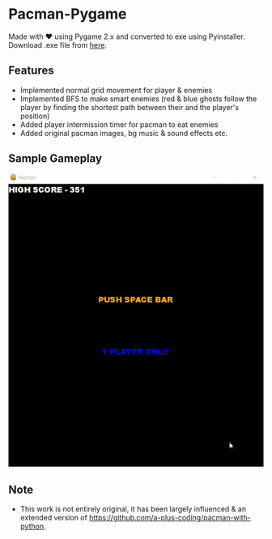 # Pacman-Pygame
Made with ❤️ using Pygame 2.x and converted to exe using Pyinstaller. Download .exe file from [here](https://github.com/kushagra219/Pacman-Pygame/blob/main/pacman.exe?raw=true).

## Features 
* Implemented normal grid movement for player & enemies
* Implemented BFS to make smart enemies (red & blue ghosts follow the player by finding the shortest path between their and the player's position)
* Added player intermission timer for pacman to eat enemies
* Added original pacman images, bg music & sound effects etc.

## Sample Gameplay
<img src="assets/Demo.gif">

## Note
* This work is not entirely original, it has been largely influenced & an extended version of https://github.com/a-plus-coding/pacman-with-python. 
